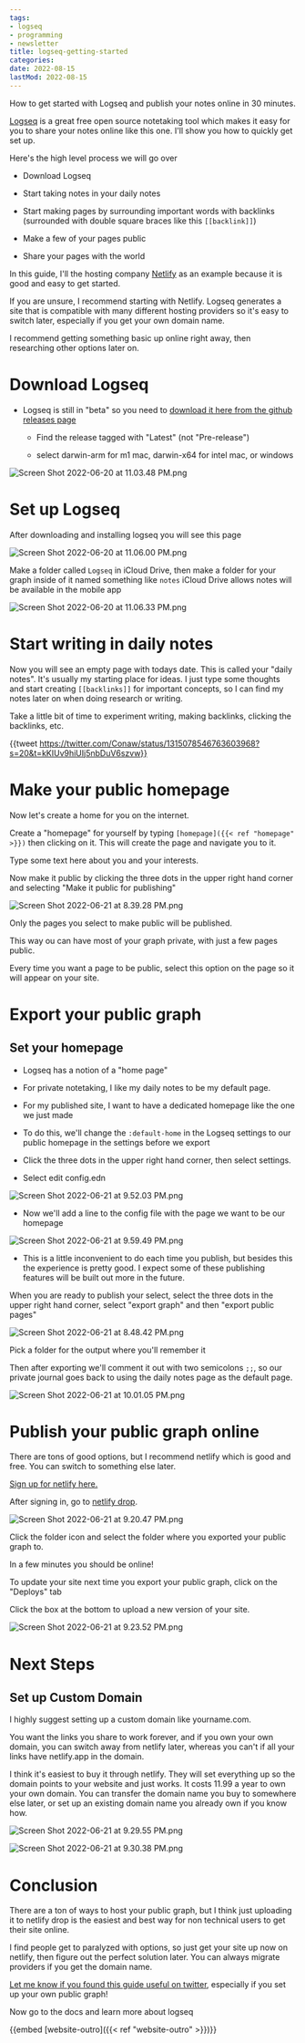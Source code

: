 ```yaml
---
tags:
- logseq
- programming
- newsletter
title: logseq-getting-started
categories:
date: 2022-08-15
lastMod: 2022-08-15
---
```

How to get started with Logseq and publish your notes online in 30 minutes.

[Logseq](https://logseq.com/) is a great free open source notetaking tool which makes it easy for you to share your notes online like this one. I'll show you how to quickly get set up.

Here's the high level process we will go over

  + Download Logseq

  + Start taking notes in your daily notes

  + Start making pages by surrounding important words with backlinks (surrounded with double square braces like this `[[backlink]]`)

  + Make a few of your pages public

  + Share your pages with the world

In this guide, I'll the hosting company [Netlify](https://netlify.com/) as an example because it is good and easy to get started.

If you are unsure, I recommend starting with Netlify. Logseq generates a site that is compatible with many different hosting providers so it's easy to switch later, especially if you get your own domain name.

I recommend getting something basic up online right away, then researching other options later on.

# Download Logseq

  + Logseq is still in "beta" so you need to [download it here from the github releases page](https://github.com/logseq/logseq/releases)

    + Find the release tagged with "Latest" (not "Pre-release")

    + select darwin-arm for m1 mac, darwin-x64 for intel mac, or windows

![Screen Shot 2022-06-20 at 11.03.48 PM.png](/assets/screen_shot_2022-06-20_at_11.03.48_pm_1655791431674_0.png)

# Set up Logseq

After downloading and installing logseq you will see this page

![Screen Shot 2022-06-20 at 11.06.00 PM.png](/assets/screen_shot_2022-06-20_at_11.06.00_pm_1655867735121_0.png)

Make a folder called `Logseq` in iCloud Drive, then make a folder for your graph inside of it named something like `notes` iCloud Drive allows notes will be available in the mobile app

![Screen Shot 2022-06-20 at 11.06.33 PM.png](/assets/screen_shot_2022-06-20_at_11.06.33_pm_1655867799306_0.png)

# Start writing in daily notes

Now you will see an empty page with todays date. This is called your "daily notes". It's usually my starting place for ideas. I just type some thoughts and start creating `[[backlinks]]` for important concepts, so I can find my notes later on when doing research or writing.

Take a little bit of time to experiment writing, making backlinks, clicking the backlinks, etc.

{{tweet https://twitter.com/Conaw/status/1315078546763603968?s=20&t=kKIUv9hiUIj5nbDuV6szvw}}

# Make your public homepage

Now let's create a home for you on the internet.

Create a "homepage" for yourself by typing `[homepage]({{< ref "homepage" >}})` then clicking on it. This will create the page and navigate you to it.

Type some text here about you and your interests.

Now make it public by clicking the three dots in the upper right hand corner and selecting "Make it public for publishing"

![Screen Shot 2022-06-21 at 8.39.28 PM.png](/assets/screen_shot_2022-06-21_at_8.39.28_pm_1655869222077_0.png)

Only the pages you select to make public will be published.

This way ou can have most of your graph private, with just a few pages public.

Every time you want a page to be public, select this option on the page so it will appear on your site.

# Export your public graph

## Set your homepage

  + Logseq has a notion of a "home page"

  + For private notetaking, I like my daily notes to be my default page.

  + For my published site, I want to have a dedicated homepage like the one we just made

  + To do this, we'll change the `:default-home` in the Logseq settings to our public homepage in the settings before we export

  + Click the three dots in the upper right hand corner, then select settings.

  + Select edit config.edn

![Screen Shot 2022-06-21 at 9.52.03 PM.png](/assets/screen_shot_2022-06-21_at_9.52.03_pm_1655873571989_0.png)

  + Now we'll add a line to the config file with the page we want to be our homepage

![Screen Shot 2022-06-21 at 9.59.49 PM.png](/assets/screen_shot_2022-06-21_at_9.59.49_pm_1655874027495_0.png)

  + This is a little inconvenient to do each time you publish, but besides this the experience is pretty good. I expect some of these publishing features will be built out more in the future.

When you are ready to publish your select, select the three dots in the upper right hand corner, select "export graph" and then "export public pages"

![Screen Shot 2022-06-21 at 8.48.42 PM.png](/assets/screen_shot_2022-06-21_at_8.48.42_pm_1655870916259_0.png)

Pick a folder for the output where you'll remember it

Then after exporting we'll comment it out with two semicolons `;;`, so our private journal goes back to using the daily notes page as the default page.

![Screen Shot 2022-06-21 at 10.01.05 PM.png](/assets/screen_shot_2022-06-21_at_10.01.05_pm_1655874093350_0.png)

# Publish your public graph online

There are tons of good options, but I recommend netlify which is good and free. You can switch to something else later.

[Sign up for netlify here.](https://app.netlify.com/signup)

After signing in, go to [netlify drop](https://app.netlify.com/drop).

![Screen Shot 2022-06-21 at 9.20.47 PM.png](/assets/screen_shot_2022-06-21_at_9.20.47_pm_1655871711326_0.png)

Click the folder icon and select the folder where you exported your public graph to.

In a few minutes you should be online!

To update your site next time you export your public graph, click on the "Deploys" tab

Click the box at the bottom to upload a new version of your site.

![Screen Shot 2022-06-21 at 9.23.52 PM.png](/assets/screen_shot_2022-06-21_at_9.23.52_pm_1655871930673_0.png)

# Next Steps

## Set up Custom Domain

I highly suggest setting up a custom domain like yourname.com.

You want the links you share to work forever, and if you own your own domain, you can switch away from netlify later, whereas you can't if all your links have netlify.app in the domain.

I think it's easiest to buy it through netlify. They will set everything up so the domain points to your website and just works. It costs 11.99 a year to own your own domain. You can transfer the domain name you buy to somewhere else later, or set up an existing domain name you already own if you know how.

![Screen Shot 2022-06-21 at 9.29.55 PM.png](/assets/screen_shot_2022-06-21_at_9.29.55_pm_1655872198304_0.png)

![Screen Shot 2022-06-21 at 9.30.38 PM.png](/assets/screen_shot_2022-06-21_at_9.30.38_pm_1655872240770_0.png)

# Conclusion

There are a ton of ways to host your public graph, but I think just uploading it to netlify drop is the easiest and best way for non technical users to get their site online.

I find people get to paralyzed with options, so just get your site up now on netlify, then figure out the perfect solution later. You can always migrate providers if you get the domain name.

[Let me know if you found this guide useful on twitter](https://twitter.com/Bsunter),  especially if you set up your own public graph!

Now go to the docs and learn more about logseq

{{embed [website-outro]({{< ref "website-outro" >}})}}
